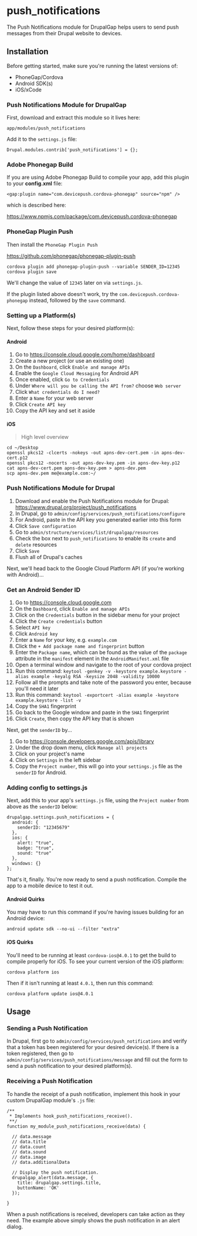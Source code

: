 # push_notifications

The Push Notifications module for DrupalGap helps users to send push messages from their Drupal website to devices.

## Installation

Before getting started, make sure you're running the latest versions of:

- PhoneGap/Cordova
- Android SDK(s)
- iOS/xCode

### Push Notifications Module for DrupalGap

First, download and extract this module so it lives here:

`app/modules/push_notifications`

Add it to the `settings.js` file:

`Drupal.modules.contrib['push_notifications'] = {};`

### Adobe Phonegap Build

If you are using Adobe Phonegap Build to compile your app, add this plugin to your __config.xml__ file:

`<gap:plugin name="com.devicepush.cordova-phonegap" source="npm" />`

which is described here:

https://www.npmjs.com/package/com.devicepush.cordova-phonegap

### PhoneGap Plugin Push

Then install the `PhoneGap Plugin Push`

https://github.com/phonegap/phonegap-plugin-push

```
cordova plugin add phonegap-plugin-push --variable SENDER_ID=12345
cordova plugin save
```

We'll change the value of `12345` later on via `settings.js`.

If the plugin listed above doesn't work, try the `com.devicepush.cordova-phonegap` instead, followed by the `save` command.

### Setting up a Platform(s)

Next, follow these steps for your desired platform(s):

#### Android

1. Go to https://console.cloud.google.com/home/dashboard
2. Create a new project (or use an existing one)
3. On the `Dashboard`, click `Enable and manage APIs`
4. Enable the `Google Cloud Messaging` for Android API
5. Once enabled, click `Go to Credentials`
6. Under `Where will you be calling the API from?` choose `Web server`
7. Click `What credentials do I need?`
8. Enter a `Name` for your web server
9. Click `Create API key`
10. Copy the API key and set it aside

#### iOS

> High level overview

```
cd ~/Desktop
openssl pkcs12 -clcerts -nokeys -out apns-dev-cert.pem -in apns-dev-cert.p12 
openssl pkcs12 -nocerts -out apns-dev-key.pem -in apns-dev-key.p12 
cat apns-dev-cert.pem apns-dev-key.pem > apns-dev.pem
scp apns-dev.pem me@example.com:~/
```

### Push Notifications Module for Drupal

1. Download and enable the Push Notifications module for Drupal: https://www.drupal.org/project/push_notifications
2. In Drupal, go to `admin/config/services/push_notifications/configure`
3. For Android, paste in the API key you generated earlier into this form
4. Click `Save configuration`
5. Go to `admin/structure/services/list/drupalgap/resources`
6. Check the box next to `push_notifications` to enable its `create` and `delete` resources
7. Click `Save`
8. Flush all of Drupal's caches

Next, we'll head back to the Google Cloud Platform API (if you're working with Android)...

### Get an Android Sender ID

1. Go to https://console.cloud.google.com
2. On the `Dashboard`, click `Enable and manage APIs`
3. Click on the `Credentials` button in the sidebar menu for your project
4. Click the `Create credentials` button
5. Select `API key`
6. Click `Android key`
7. Enter a `Name` for your key, e.g. `example.com`
8. Click the `+ Add package name and fingerprint` button
9. Enter the `Package name`, which can be found as the value of the `package` attribute in the `manifest` element in the `AndroidManifest.xml` file
10. Open a terminal window and navigate to the root of your cordova project
11. Run this command: `keytool -genkey -v -keystore example.keystore -alias example -keyalg RSA -keysize 2048 -validity 10000`
12. Follow all the prompts and take note of the password you enter, because you'll need it later
13. Run this command: `keytool -exportcert -alias example -keystore example.keystore -list -v`
14. Copy the `SHA1` fingerprint
15. Go back to the Google window and paste in the `SHA1` fingerprint
16. Click `Create`, then copy the API key that is shown

Next, get the `senderID` by...

1. Go to https://console.developers.google.com/apis/library
2. Under the drop down menu, click `Manage all projects`
3. Click on your project's name
4. Click on `Settings` in the left sidebar
5. Copy the `Project number`, this will go into your `settings.js` file as the `senderID` for Android.

### Adding config to settings.js

Next, add this to your app's `settings.js` file, using the `Project number` from above as the `senderID` below:

```
drupalgap.settings.push_notifications = {
  android: {
    senderID: "12345679"
  },
  ios: {
    alert: "true",
    badge: "true",
    sound: "true"
  },
  windows: {}
};
```

That's it, finally. You're now ready to send a push notification. Compile the app to a mobile device to test it out.

#### Android Quirks

You may have to run this command if you're having issues building for an Android device:

```
android update sdk --no-ui --filter "extra"
```

#### iOS Quirks

You'll need to be running at least `cordova-ios@4.0.1` to get the build to compile properly for iOS. To see your current version of the iOS platform:

```
cordova platform ios
```

Then if it isn't running at least `4.0.1`, then run this command:

```
cordova platform update ios@4.0.1
```

## Usage

### Sending a Push Notification

In Drupal, first go to `admin/config/services/push_notifications` and verify that a token has been registered for your
desired device(s). If there is a token registered, then go to  `admin/config/services/push_notifications/message` and
fill out the form to send a push notification to your desired platform(s).

### Receiving a Push Notification

To handle the receipt of a push notification, implement this hook in your custom DrupalGap module's `.js` file:

```
/**
 * Implements hook_push_notifications_receive().
 **/
function my_module_push_notifications_receive(data) {

  // data.message
  // data.title
  // data.count
  // data.sound
  // data.image
  // data.additionalData
  
  // Display the push notification.
  drupalgap_alert(data.message, {
    title: drupalgap.settings.title,
    buttonName: 'OK'
  });
  
}
```

When a push notifications is received, developers can take action as they need. The example above simply shows the push notification in an alert dialog.
